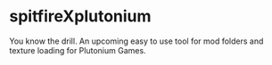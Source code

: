 # spitfireXplutonium
You know the drill. An upcoming easy to use tool for mod folders and texture loading for Plutonium Games.
